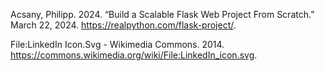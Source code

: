 Acsany, Philipp. 2024. “Build a Scalable Flask Web Project From Scratch.” March 22, 2024. https://realpython.com/flask-project/.

File:LinkedIn Icon.Svg - Wikimedia Commons. 2014. https://commons.wikimedia.org/wiki/File:LinkedIn_icon.svg.